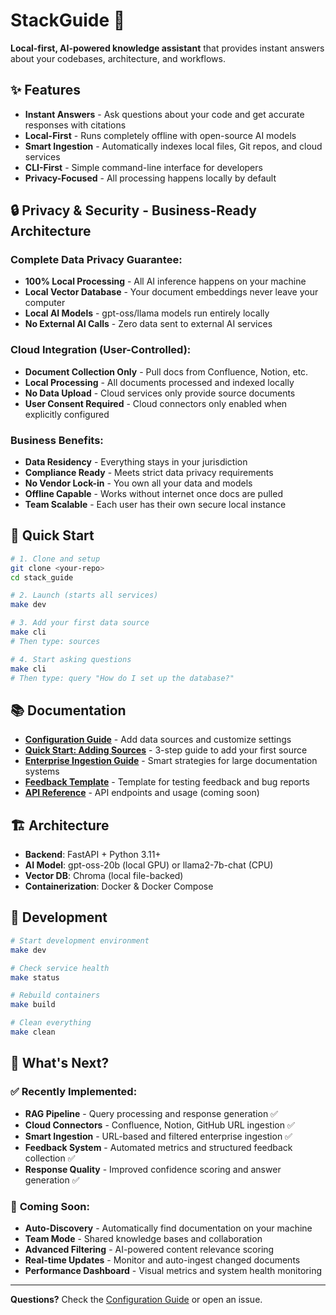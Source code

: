 # StackGuide 🚀

**Local-first, AI-powered knowledge assistant** that provides instant answers about your codebases, architecture, and workflows.

## ✨ Features

- **Instant Answers** - Ask questions about your code and get accurate responses with citations
- **Local-First** - Runs completely offline with open-source AI models
- **Smart Ingestion** - Automatically indexes local files, Git repos, and cloud services
- **CLI-First** - Simple command-line interface for developers
- **Privacy-Focused** - All processing happens locally by default

## 🔒 Privacy & Security - Business-Ready Architecture

### Complete Data Privacy Guarantee:
- **100% Local Processing** - All AI inference happens on your machine
- **Local Vector Database** - Your document embeddings never leave your computer
- **Local AI Models** - gpt-oss/llama models run entirely locally
- **No External AI Calls** - Zero data sent to external AI services

### Cloud Integration (User-Controlled):
- **Document Collection Only** - Pull docs from Confluence, Notion, etc.
- **Local Processing** - All documents processed and indexed locally
- **No Data Upload** - Cloud services only provide source documents
- **User Consent Required** - Cloud connectors only enabled when explicitly configured

### Business Benefits:
- **Data Residency** - Everything stays in your jurisdiction
- **Compliance Ready** - Meets strict data privacy requirements
- **No Vendor Lock-in** - You own all your data and models
- **Offline Capable** - Works without internet once docs are pulled
- **Team Scalable** - Each user has their own secure local instance

## 🚀 Quick Start

```bash
# 1. Clone and setup
git clone <your-repo>
cd stack_guide

# 2. Launch (starts all services)
make dev

# 3. Add your first data source
make cli
# Then type: sources

# 4. Start asking questions
make cli
# Then type: query "How do I set up the database?"
```

## 📚 Documentation

- **[Configuration Guide](docs/CONFIGURATION.md)** - Add data sources and customize settings
- **[Quick Start: Adding Sources](docs/QUICK_START_SOURCES.md)** - 3-step guide to add your first source
- **[Enterprise Ingestion Guide](docs/ENTERPRISE_INGESTION.md)** - Smart strategies for large documentation systems
- **[Feedback Template](docs/FEEDBACK_TEMPLATE.md)** - Template for testing feedback and bug reports
- **[API Reference](docs/API.md)** - API endpoints and usage (coming soon)

## 🏗️ Architecture

- **Backend**: FastAPI + Python 3.11+
- **AI Model**: gpt-oss-20b (local GPU) or llama2-7b-chat (CPU)
- **Vector DB**: Chroma (local file-backed)
- **Containerization**: Docker & Docker Compose

## 🔧 Development

```bash
# Start development environment
make dev

# Check service health
make status

# Rebuild containers
make build

# Clean everything
make clean
```

## 📖 What's Next?

### ✅ **Recently Implemented:**
- **RAG Pipeline** - Query processing and response generation ✅
- **Cloud Connectors** - Confluence, Notion, GitHub URL ingestion ✅
- **Smart Ingestion** - URL-based and filtered enterprise ingestion ✅
- **Feedback System** - Automated metrics and structured feedback collection ✅
- **Response Quality** - Improved confidence scoring and answer generation ✅

### 🚀 **Coming Soon:**
- **Auto-Discovery** - Automatically find documentation on your machine
- **Team Mode** - Shared knowledge bases and collaboration
- **Advanced Filtering** - AI-powered content relevance scoring
- **Real-time Updates** - Monitor and auto-ingest changed documents
- **Performance Dashboard** - Visual metrics and system health monitoring

---

**Questions?** Check the [Configuration Guide](docs/CONFIGURATION.md) or open an issue.